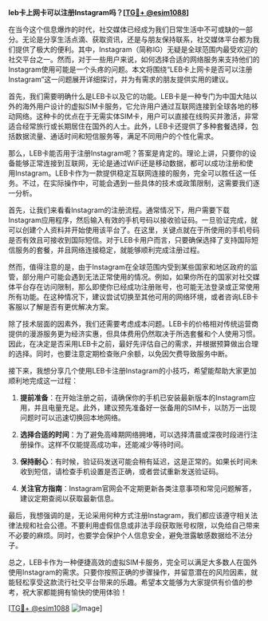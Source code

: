 **leb卡上网卡可以注册Instagram吗？[[TG💪+ @esim1088](https://t.me/s/esim1088)]**

在当今这个信息爆炸的时代，社交媒体已经成为我们日常生活中不可或缺的一部分。无论是分享生活点滴、获取资讯，还是与朋友保持联系，社交媒体平台都为我们提供了极大的便利。其中，Instagram（简称IG）无疑是全球范围内最受欢迎的社交平台之一。然而，对于一些用户来说，如何选择合适的网络服务来支持他们的Instagram使用可能是一个头疼的问题。本文将围绕“LEB卡上网卡是否可以注册Instagram”这一问题展开详细探讨，并为有需求的朋友提供实用的建议。

首先，我们需要明确什么是LEB卡以及它的功能。LEB卡是一种专门为中国大陆以外的海外用户设计的虚拟SIM卡服务，它允许用户通过互联网连接到全球各地的移动网络。这种卡的优点在于无需实体SIM卡，用户可以直接在线购买并激活，非常适合经常旅行或长期居住在国外的人士。此外，LEB卡还提供了多种套餐选择，包括数据流量、通话时间和短信服务等，满足不同用户的个性化需求。

那么，LEB卡能否用于注册Instagram呢？答案是肯定的。理论上讲，只要你的设备能够正常连接到互联网，无论是通过WiFi还是移动数据，都可以成功注册和使用Instagram。LEB卡作为一款提供稳定互联网连接的服务，完全可以胜任这一任务。不过，在实际操作中，可能会遇到一些具体的技术或政策限制，这需要我们逐一分析。

首先，让我们来看看Instagram的注册流程。通常情况下，用户需要下载Instagram应用程序，然后输入有效的手机号码以接收验证码。一旦验证完成，就可以创建个人资料并开始使用该平台了。在这里，关键点就在于所使用的手机号码是否有效且可接收到国际短信。对于LEB卡用户而言，只要确保选择了支持国际短信服务的套餐，并且网络连接稳定，就能够顺利完成注册过程。

然而，值得注意的是，由于Instagram在全球范围内受到某些国家和地区政府的监管，部分用户可能会遇到无法正常使用的情况。例如，如果你所在的国家对社交媒体平台存在访问限制，那么即使你已经成功注册账号，也可能无法登录或正常使用所有功能。在这种情况下，建议尝试切换至其他可用的网络环境，或者咨询LEB卡客服以了解是否有更优解决方案。

除了技术层面的因素外，我们还需要考虑成本问题。LEB卡的价格相对传统运营商提供的漫游服务更为经济实惠，但具体费用仍然取决于所选套餐和个人使用习惯。因此，在决定是否采用LEB卡之前，最好先评估自己的需求，并根据预算做出合理的选择。同时，也要注意定期检查账户余额，以免因欠费导致服务中断。

接下来，我想分享几个使用LEB卡注册Instagram的小技巧，希望能帮助大家更加顺利地完成这一过程：

1. **提前准备**：在开始注册之前，请确保你的手机已安装最新版本的Instagram应用，并且电量充足。此外，建议预先准备好一张备用的SIM卡，以防万一出现问题时可以迅速切换回本地网络。
   
2. **选择合适的时间**：为了避免高峰期网络拥堵，可以选择清晨或深夜时段进行注册操作。这样不仅能提高成功率，还能减少等待时间。

3. **保持耐心**：有时候，验证码发送可能会稍有延迟，这是正常的。如果长时间未收到短信，请检查手机设置是否正确，或者尝试重新发送验证码。

4. **关注官方指南**：Instagram官网会不定期更新各类注意事项和常见问题解答，建议定期查阅以获取最新信息。

最后，我想强调的是，无论采用何种方式注册Instagram，我们都应该遵守相关法律法规和社会公德。不要利用虚假信息或非法手段获取账号权限，以免给自己带来不必要的麻烦。同时，也要学会保护个人信息安全，避免泄露敏感数据给不法分子。

总之，LEB卡作为一种便捷高效的虚拟SIM卡服务，完全可以满足大多数人在国外使用Instagram的需求。只要你按照正确的步骤操作，并留意潜在的风险因素，就能轻松享受这款流行社交平台带来的乐趣。希望本文能够为大家提供有价值的参考，祝大家都能拥有愉快的使用体验！

[[TG💪+ @esim1088](https://t.me/s/esim1088) ![Image](https://i.postimg.cc/4NQfJmqS/Snipaste-2025-05-13-00-14-12.png)]
